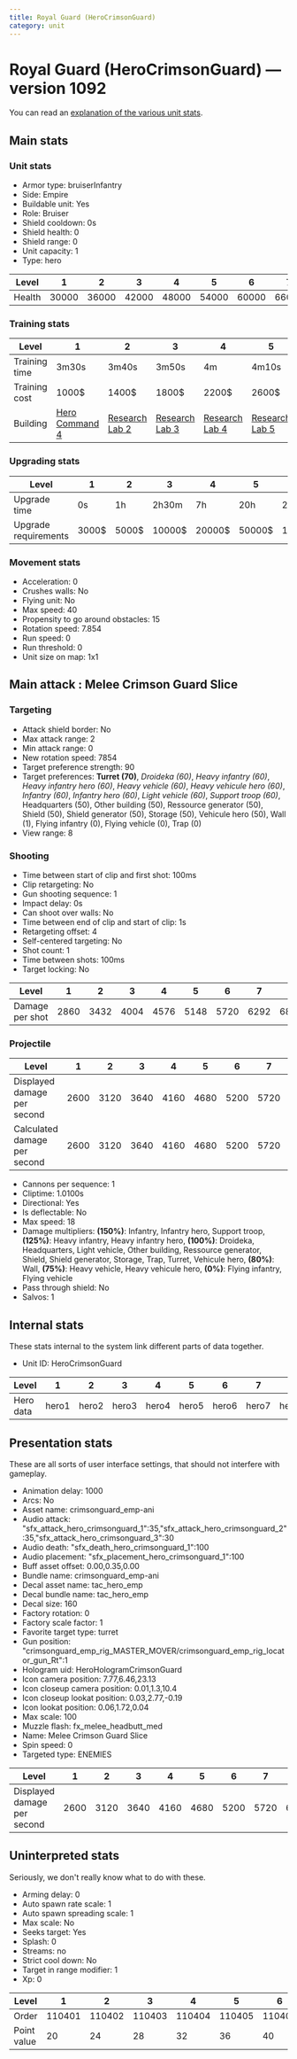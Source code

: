 ```yaml
---
title: Royal Guard (HeroCrimsonGuard)
category: unit
---
```


# Royal Guard (HeroCrimsonGuard) — version 1092

You can read an [explanation  of the various unit stats](unitexplained.md).

## Main stats

### Unit stats

  * Armor type: bruiserInfantry
  * Side: Empire
  * Buildable unit: Yes
  * Role: Bruiser
  * Shield cooldown: 0s
  * Shield health: 0
  * Shield range: 0
  * Unit capacity: 1
  * Type: hero

|Level |1    |2    |3    |4    |5    |6    |7    |8    |9    |10   |
|------|-----|-----|-----|-----|-----|-----|-----|-----|-----|-----|
|Health|30000|36000|42000|48000|54000|60000|66000|72000|78000|90000|


### Training stats

|Level        |1                                           |2                                      |3                                      |4                                      |5                                      |6                                      |7                                      |8                                      |9                                      |10                                      |
|-------------|--------------------------------------------|---------------------------------------|---------------------------------------|---------------------------------------|---------------------------------------|---------------------------------------|---------------------------------------|---------------------------------------|---------------------------------------|----------------------------------------|
|Training time|3m30s                                       |3m40s                                  |3m50s                                  |4m                                     |4m10s                                  |4m20s                                  |4m30s                                  |9m20s                                  |9m40s                                  |10m                                     |
|Training cost|1000$                                       |1400$                                  |1800$                                  |2200$                                  |2600$                                  |3000$                                  |3400$                                  |4000$                                  |4200$                                  |4600$                                   |
|Building     |[Hero Command 4](empireTacticalCommand.html)|[Research Lab 2](empireOffenseLab.html)|[Research Lab 3](empireOffenseLab.html)|[Research Lab 4](empireOffenseLab.html)|[Research Lab 5](empireOffenseLab.html)|[Research Lab 6](empireOffenseLab.html)|[Research Lab 7](empireOffenseLab.html)|[Research Lab 8](empireOffenseLab.html)|[Research Lab 9](empireOffenseLab.html)|[Research Lab 10](empireOffenseLab.html)|


### Upgrading stats

|Level               |1    |2    |3     |4     |5     |6      |7      |8      |9       |10      |
|--------------------|-----|-----|------|------|------|-------|-------|-------|--------|--------|
|Upgrade time        |0s   |1h   |2h30m |7h    |20h   |2d12h  |4d     |6d     |1w1d    |1w5d    |
|Upgrade requirements|3000$|5000$|10000$|20000$|50000$|135000$|225000$|450000$|1500000$|2500000$|


### Movement stats

  * Acceleration: 0
  * Crushes walls: No
  * Flying unit: No
  * Max speed: 40
  * Propensity to go around obstacles: 15
  * Rotation speed: 7.854
  * Run speed: 0
  * Run threshold: 0
  * Unit size on map: 1x1

## Main attack : Melee Crimson Guard Slice

### Targeting

  * Attack shield border: No
  * Max attack range: 2
  * Min attack range: 0
  * New rotation speed: 7854
  * Target preference strength: 90
  * Target preferences: **Turret (70)**, _Droideka (60)_, _Heavy infantry (60)_, _Heavy infantry hero (60)_, _Heavy vehicle (60)_, _Heavy vehicule hero (60)_, _Infantry (60)_, _Infantry hero (60)_, _Light vehicle (60)_, _Support troop (60)_, Headquarters (50), Other building (50), Ressource generator (50), Shield (50), Shield generator (50), Storage (50), Vehicule hero (50), Wall (1), Flying infantry (0), Flying vehicle (0), Trap (0)
  * View range: 8

### Shooting

  * Time between start of clip and first shot: 100ms
  * Clip retargeting: No
  * Gun shooting sequence: 1
  * Impact delay: 0s
  * Can shoot over walls: No
  * Time between end of clip and start of clip: 1s
  * Retargeting offset: 4
  * Self-centered targeting: No
  * Shot count: 1
  * Time between shots: 100ms
  * Target locking: No

|Level          |1   |2   |3   |4   |5   |6   |7   |8   |9   |10  |
|---------------|----|----|----|----|----|----|----|----|----|----|
|Damage per shot|2860|3432|4004|4576|5148|5720|6292|6864|7436|8580|


### Projectile

|Level                       |1   |2   |3   |4   |5   |6   |7   |8   |9   |10  |
|----------------------------|----|----|----|----|----|----|----|----|----|----|
|Displayed damage per second |2600|3120|3640|4160|4680|5200|5720|6240|6760|7800|
|Calculated damage per second|2600|3120|3640|4160|4680|5200|5720|6240|6760|7800|


  * Cannons per sequence: 1
  * Cliptime: 1.0100s
  * Directional: Yes
  * Is deflectable: No
  * Max speed: 18
  * Damage multipliers: **(150%)**: Infantry, Infantry hero, Support troop, **(125%)**: Heavy infantry, Heavy infantry hero, **(100%)**: Droideka, Headquarters, Light vehicle, Other building, Ressource generator, Shield, Shield generator, Storage, Trap, Turret, Vehicule hero, **(80%)**: Wall, **(75%)**: Heavy vehicle, Heavy vehicule hero, **(0%)**: Flying infantry, Flying vehicle
  * Pass through shield: No
  * Salvos: 1

## Internal stats

These stats internal to the system link different parts of data together.

  * Unit ID: HeroCrimsonGuard

|Level    |1    |2    |3    |4    |5    |6    |7    |8    |9    |10    |
|---------|-----|-----|-----|-----|-----|-----|-----|-----|-----|------|
|Hero data|hero1|hero2|hero3|hero4|hero5|hero6|hero7|hero8|hero9|hero10|


## Presentation stats

These are all sorts of user interface settings, that should not interfere with gameplay.

  * Animation delay: 1000
  * Arcs: No
  * Asset name: crimsonguard_emp-ani
  * Audio attack: "sfx_attack_hero_crimsonguard_1":35,"sfx_attack_hero_crimsonguard_2":35,"sfx_attack_hero_crimsonguard_3":30
  * Audio death: "sfx_death_hero_crimsonguard_1":100
  * Audio placement: "sfx_placement_hero_crimsonguard_1":100
  * Buff asset offset: 0.00,0.35,0.00
  * Bundle name: crimsonguard_emp-ani
  * Decal asset name: tac_hero_emp
  * Decal bundle name: tac_hero_emp
  * Decal size: 160
  * Factory rotation: 0
  * Factory scale factor: 1
  * Favorite target type: turret
  * Gun position: "crimsonguard_emp_rig_MASTER_MOVER/crimsonguard_emp_rig_locator_gun_Rt":1
  * Hologram uid: HeroHologramCrimsonGuard
  * Icon camera position: 7.77,6.46,23.13
  * Icon closeup camera position: 0.01,1.3,10.4
  * Icon closeup lookat position: 0.03,2.77,-0.19
  * Icon lookat position: 0.06,1.72,0.04
  * Max scale: 100
  * Muzzle flash: fx_melee_headbutt_med
  * Name: Melee Crimson Guard Slice
  * Spin speed: 0
  * Targeted type: ENEMIES

|Level                      |1   |2   |3   |4   |5   |6   |7   |8   |9   |10  |
|---------------------------|----|----|----|----|----|----|----|----|----|----|
|Displayed damage per second|2600|3120|3640|4160|4680|5200|5720|6240|6760|7800|


## Uninterpreted stats

Seriously, we don't really know what to do with these.

  * Arming delay: 0
  * Auto spawn rate scale: 1
  * Auto spawn spreading scale: 1
  * Max scale: No
  * Seeks target: Yes
  * Splash: 0
  * Streams: no
  * Strict cool down: No
  * Target in range modifier: 1
  * Xp: 0

|Level      |1     |2     |3     |4     |5     |6     |7     |8     |9     |10    |
|-----------|------|------|------|------|------|------|------|------|------|------|
|Order      |110401|110402|110403|110404|110405|110406|110407|110408|110409|110410|
|Point value|20    |24    |28    |32    |36    |40    |44    |48    |52    |60    |


